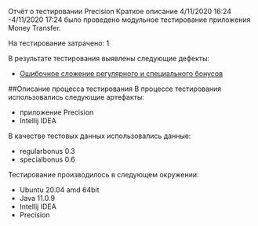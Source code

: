 Отчёт о тестировании Precision
Краткое описание
4/11/2020 16:24 -4/11/2020 17:24 было проведено модульное тестирование приложения Money Transfer.

На тестирование затрачено: 1

В результате тестирования выявлены следующие дефекты:
* [Ошибочное сложение регулярного и специального бонусов](https://github.com/dekotamin/precision/issues/1)

##Описание процесса тестирования
В процессе тестирования использовались следующие артефакты:
* приложение Precision
* Intellij IDEA

В качестве тестовых данных использовались данные:
* regularbonus 0.3
* specialbonus 0.6

Тестирование производилось в следующем окружении:
* Ubuntu 20.04 amd 64bit
* Java 11.0.9
* Intellij IDEA
* Precision 
